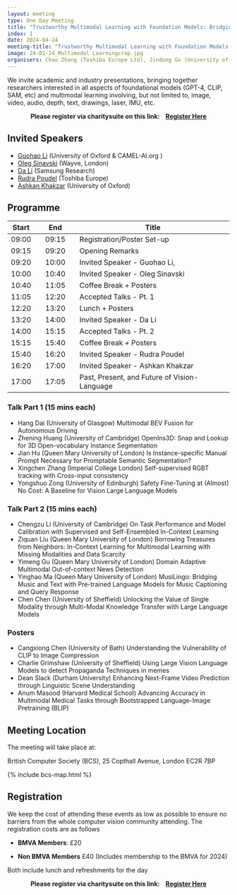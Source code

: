 ```yaml
---
layout: meeting
type: One Day Meeting
title: "Trustworthy Multimodal Learning with Foundation Models: Bridging the Gap between AI Research and Real World Applications. (24th April 2024) "
index: 1
date: 2024-04-24
meeting-title: "Trustworthy Multimodal Learning with Foundation Models: Bridging the Gap between AI Research and Real World Applications"
image: 24-01-24_Multimodal Learningcrop.jpg
organisers: Chao Zhang (Toshiba Europe Ltd), Jindong Gu (University of Oxford), Shitong Sun (Queen Mary University of London), Onay Urfalioglu, Vivo Tech GmbH 
---
```


We invite academic and industry presentations, bringing together researchers interested in all aspects of foundational models (GPT-4, CLIP, SAM, etc) and multimodal learning involving, but not limited to, image, video, audio, depth, text, drawings, laser, IMU, etc. 

<div class="alert mt-3 alert-info" style="text-align:center;">
<span><strong>Please register via charitysuite on this link: &nbsp;&nbsp;
<a class="btn btn-warning" role="button" href="https://bmva.charitysuite.com/events/k8hipdaz">Register Here</a></strong></span>
</div>

## Invited Speakers

* [Guohao Li](https://ghli.org/) (University of Oxford & CAMEL-AI.org )
* [Oleg Sinavski](https://sinavski.com/) (Wayve, London)
* [Da Li](https://dali-dl.github.io/index.html) (Samsung Research)
* [Rudra Poudel](https://rudrapoudel.com/) (Toshiba Europe)
* [Ashkan Khakzar](https://ashk-on.github.io/) (University of Oxford)



## Programme

| Start 	|   	| End    	|   	| Title                                        	|
|-------	|---	|--------	|---	|----------------------------------------------	|
| 09:00 	|   	| 09:15  	|   	| Registration/Poster Set-up                   	|
| 09:15 	|   	| 09:20  	|   	| Opening Remarks                              	|
| 09:20 	|   	| 10:00  	|   	| Invited Speaker - Guohao Li,                	|
| 10:00 	|   	| 10:40  	|   	| Invited Speaker - Oleg Sinavski              	|
| 10:40 	|   	| 11:05  	|   	| Coffee Break + Posters                       	|
| 11:05 	|   	| 12:20  	|   	| Accepted Talks - Pt. 1                       	|
| 12:20 	|   	| 13:20  	|   	| Lunch + Posters                              	|
| 13:20 	|   	| 14:00  	|   	| Invited Speaker - Da Li                      	|
| 14:00 	|   	| 15:15  	|   	| Accepted Talks - Pt. 2                       	|
| 15:15 	|   	| 15:40  	|   	| Coffee Break + Posters                       	|
| 15:40 	|   	| 16:20  	|   	| Invited Speaker - Rudra Poudel             	|
| 16:20 	|   	| 17:00  	|   	| Invited Speaker - Ashkan Khakzar             	|
| 17:00 	|   	| 17:05  	|   	| Past, Present, and Future of Vision-Language 	|

### Talk Part 1 (15 mins each)

* Hang Dai (University of Glasgow) Multimodal BEV Fusion for Autonomous Driving
* Zhening Huang (University of Cambridge) OpenIns3D: Snap and Lookup for 3D Open-vocabulary Instance Segmentation
* Jian Hu (Queen Mary University of London) Is Instance-specific Manual Prompt Necessary for Promptable Semantic Segmentation?
* Xingchen Zhang (Imperial College London) Self-supervised RGBT tracking with Cross-input consistency
* Yongshuo Zong (University of Edinburgh) Safety Fine-Tuning at (Almost) No Cost: A Baseline for Vision Large Language Models
 

### Talk Part 2 (15 mins each)

* Chengzu Li (University of Cambridge) On Task Performance and Model Calibration with Supervised and Self-Ensembled In-Context Learning
* Ziquan Liu (Queen Mary University of London) Borrowing Treasures from Neighbors: In-Context Learning for Multimodal Learning with Missing Modalities and Data Scarcity
* Yimeng Gu (Queen Mary University of London) Domain Adaptive Multimodal Out-of-context News Detection
* Yinghao Ma (Queen Mary University of London) MusiLingo: Bridging Music and Text with Pre-trained Language Models for Music Captioning and Query Response
* Chen Chen (University of Sheffield) Unlocking the Value of Single Modality through Multi-Modal Knowledge Transfer with Large Language Models
 

### Posters

* Cangxiong Chen (University of Bath) Understanding the Vulnerability of CLIP to Image Compression
* Charlie Grimshaw (University of Sheffield) Using Large Vision Language Models to detect Propaganda Techniques in memes
* Dean Slack (Durham University) Enhancing Next-Frame Video Prediction through Linguistic Scene Understanding
* Anum Masood (Harvard Medical School) Advancing Accuracy in Multimodal Medical Tasks through Bootstrapped Language-Image Pretraining (BLIP)

## Meeting Location

The meeting will take place at:

British Computer Society (BCS), 25 Copthall Avenue, London EC2R 7BP

{% include bcs-map.html %}

## Registration

We keep the cost of attending these events as low as possible to ensure no barriers from the whole computer vision community attending. 
The registration costs are as follows 
- **BMVA Members**:  £20

- **Non BMVA Members**   £40 (Includes membership to the BMVA for 2024)

Both include lunch and refreshments for the day


<div class="alert mt-3 alert-info" style="text-align:center;">
<span><strong>Please register via charitysuite on this link: &nbsp;&nbsp;
<a class="btn btn-warning" role="button" href="https://bmva.charitysuite.com/events/k8hipdaz">Register Here</a></strong></span>
</div>




